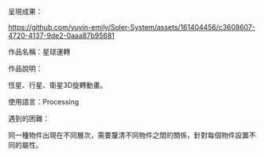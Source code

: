 呈現成果：


https://github.com/yuyin-emily/Soler-System/assets/161404456/c3608607-4720-4137-9de2-0aaa87b95681


作品名稱：星球運轉

作品說明：

恆星、行星、衛星3D旋轉動畫。

使用語言：Processing

遇到的困難：

同一種物件出現在不同層次，需要釐清不同物件之間的關係，針對每個物件設置不同的屬性。
